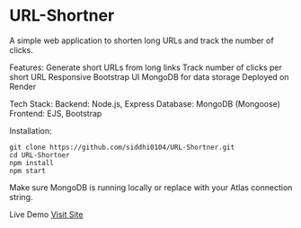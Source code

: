 # URL-Shortner
A simple web application to shorten long URLs and track the number of clicks.

Features:
Generate short URLs from long links
Track number of clicks per short URL
Responsive Bootstrap UI
MongoDB for data storage
Deployed on Render

Tech Stack:
Backend: Node.js, Express
Database: MongoDB (Mongoose)
Frontend: EJS, Bootstrap

Installation:
```
git clone https://github.com/siddhi0104/URL-Shortner.git
cd URL-Shortner
npm install
npm start
```
Make sure MongoDB is running locally or replace with your Atlas connection string.

Live Demo
[Visit Site](https://url-shortner-ie9v.onrender.com/)

